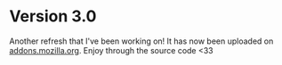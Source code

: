 # Version 3.0

Another refresh that I've been working on! It has now been uploaded on <a href="https://addons.mozilla.org/en-US/firefox/addon/aesthetic-bluish-theme/">addons.mozilla.org</a>. Enjoy through the source code <33
